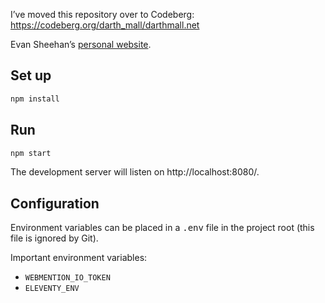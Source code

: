I’ve moved this repository over to Codeberg: https://codeberg.org/darth_mall/darthmall.net

Evan Sheehan’s [personal website](https://darthmall.net/).

## Set up

```sh
npm install
```

## Run

```sh
npm start
```

The development server will listen on http://localhost:8080/.

## Configuration

Environment variables can be placed in a <samp>.env</samp> file in the project root (this file is ignored by Git).

Important environment variables:

- `WEBMENTION_IO_TOKEN`
- `ELEVENTY_ENV`
